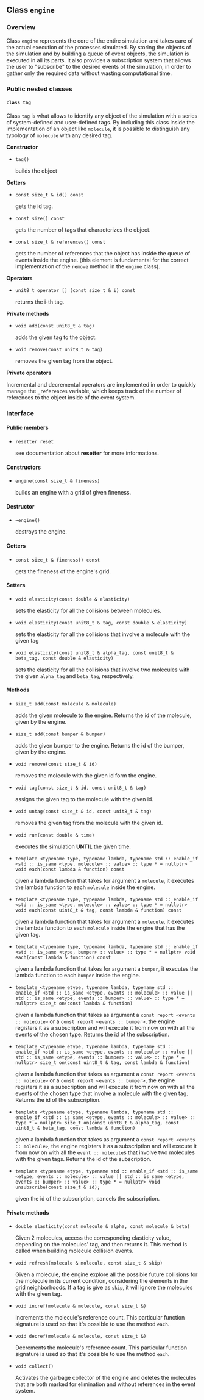## Class `engine`

### Overview

Class `engine` represents the core of the entire simulation and takes care of the actual execution of the processes simulated. By storing the objects of the simulation and by building a queue of event objects, the simulation is executed in all its parts. It also provides a subscription system that allows the user to "subscribe" to the desired events of the simulation, in order to gather only the required data without wasting computational time.

### Public nested classes

#### `class tag`

Class `tag` is what allows to identify any object of the simulation with a series of system-defined and user-defined tags. By including this class inside the implementation of an object like `molecule`, it is possible to distinguish any typology of `molecule` with any desired tag.

**Constructor**

  * `tag()`

    builds the object

**Getters**

  * `const size_t & id() const`

    gets the id tag.

  * `const size() const`

    gets the number of tags that characterizes the object.

  * `const size_t & references() const`

    gets the number of references that the object has inside the queue of events inside the engine. (this element is fundamental for the correct implementation of the `remove` method in the `engine` class).

**Operators**

  * `unit8_t operator [] (const size_t & i) const`

    returns the i-th tag.

**Private methods**

  * `void add(const unit8_t & tag)`

    adds the given tag to the object.

  * `void remove(const unit8_t & tag)`

    removes the given tag from the object.

**Private operators**

Incremental and decremental operators are implemented in order to quickly manage the `_references` variable, which keeps track of the number of references to the object inside of the event system.

### Interface

#### Public members

  * `resetter reset`

    see documentation about **resetter** for more informations.

#### Constructors

  * `engine(const size_t & fineness)`

    builds an engine with a grid of given fineness.

#### Destructor

  * `~engine()`

    destroys the engine.

#### Getters

  * `const size_t & fineness() const`

    gets the fineness of the engine's grid.

#### Setters

  * `void elasticity(const double & elasticity)`

    sets the elasticity for all the collisions between molecules.

  * `void elasticity(const unit8_t & tag, const double & elasticity)`

    sets the elasticity for all the collisions that involve a molecule with the given tag

  * `void elasticity(const unit8_t & alpha_tag, const unit8_t & beta_tag, const double & elasticity)`

    sets the elasticity for all the collisions that involve two molecules with the given `alpha_tag` and `beta_tag`, respectively.

#### Methods

  * `size_t add(const molecule & molecule)`

    adds the given molecule to the engine. Returns the id of the molecule, given by the engine.

  * `size_t add(const bumper & bumper)`

    adds the given bumper to the engine. Returns the id of the bumper, given by the engine.

  * `void remove(const size_t & id)`

    removes the molecule with the given id form the engine.

  * `void tag(const size_t & id, const unit8_t & tag)`

    assigns the given tag to the molecule with the given id.

  * `void untag(const size_t & id, const unit8_t & tag)`

    removes the given tag from the molecule with the given id.

  * `void run(const double & time)`

    executes the simulation **UNTIL** the given time.

  * `template <typename type, typename lambda, typename std :: enable_if <std :: is_same <type, molecule> :: value> :: type * = nullptr> void each(const lambda & function) const`

    given a lambda function that takes for argument a `molecule`, it executes the lambda function to each `molecule` inside the engine.

  * `template <typename type, typename lambda, typename std :: enable_if <std :: is_same <type, molecule> :: value> :: type * = nullptr> void each(const uint8_t & tag, const lambda & function) const`

    given a lambda function that takes for argument a `molecule`, it executes the lambda function to each `molecule` inside the engine that has the given tag.

  * `template <typename type, typename lambda, typename std :: enable_if <std :: is_same <type, bumper> :: value> :: type * = nullptr> void each(const lambda & function) const`

    given a lambda function that takes for argument a `bumper`, it executes the lambda function to each `bumper` inside the engine.

  * `template <typename etype, typename lambda, typename std :: enable_if <std :: is_same <etype, events :: molecule> :: value || std :: is_same <etype, events :: bumper> :: value> :: type * = nullptr> size_t on(const lambda & function)`

    given a lambda function that takes as argument a `const report <events :: molecule>` or a `const report <events :: bumper>`, the engine registers it as a subscription and will execute it from now on with all the events of the chosen type. Returns the id of the subscription.

  * `template <typename etype, typename lambda, typename std :: enable_if <std :: is_same <etype, events :: molecule> :: value || std :: is_same <etype, events :: bumper> :: value> :: type * = nullptr> size_t on(const uint8_t & tag, const lambda & function)`

    given a lambda function that takes as argument a `const report <events :: molecule>` or a `const report <events :: bumper>`, the engine registers it as a subscription and will execute it from now on with all the events of the chosen type that involve a molecule with the given tag. Returns the id of the subscription.

  * `template <typename etype, typename lambda, typename std :: enable_if <std :: is_same <etype, events :: molecule> :: value> :: type * = nullptr> size_t on(const uint8_t & alpha_tag, const uint8_t & beta_tag, const lambda & function)`

    given a lambda function that takes as argument a `const report <events :: molecule>`, the engine registers it as a subscription and will execute it from now on with all the `event :: molecule`s that involve two molecules with the given tags. Returns the id of the subscription.

  * `template <typename etype, typename std :: enable_if <std :: is_same <etype, events :: molecule> :: value || std :: is_same <etype, events :: bumper> :: value> :: type * = nullptr> void unsubscribe(const size_t & id);`

    given the id of the subscription, cancels the subscription.

#### Private methods

* `double elasticity(const molecule & alpha, const molecule & beta)`

  Given 2 molecules, access the corresponding elasticity value, depending on the molecules' tag, and then returns it. This method is called when building molecule collision events.

* `void refresh(molecule & molecule, const size_t & skip)`

  Given a molecule, the engine explore all the possible future collisions for the molecule in its current condition, considering the elements in the grid neighborhoods. If a tag is give as `skip`, it will ignore the molecules with the given tag.

* `void incref(molecule & molecule, const size_t &)`

  Increments the molecule's reference count. This particular function signature is used so that it's possible to use the method `each`.

* `void decref(molecule & molecule, const size_t &)`

  Decrements the molecule's reference count. This particular function signature is used so that it's possible to use the method `each`.

* `void collect()`

  Activates the garbage collector of the engine and deletes the molecules that are both marked for elimination and without references in the event system.